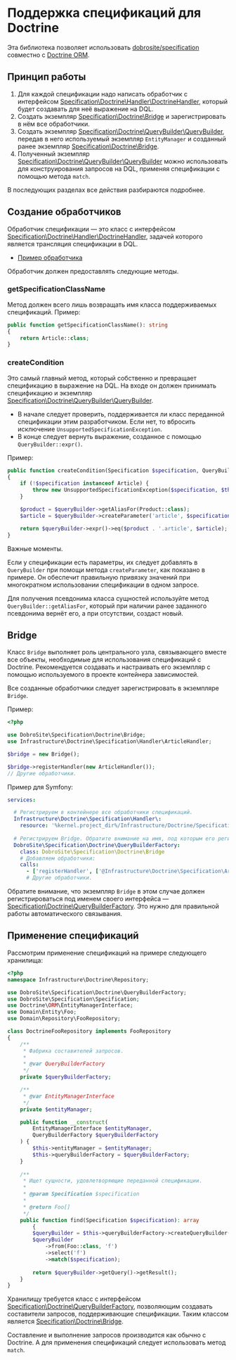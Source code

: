 # Поддержка спецификаций для Doctrine

Эта библиотека позволяет использовать
[dobrosite/specification](https://github.com/dobrosite/specification/) совместно с
[Doctrine ORM](https://www.doctrine-project.org/projects/orm.html).

## Принцип работы

1. Для каждой спецификации надо написать обработчик с интерфейсом
   [Specification\Doctrine\Handler\DoctrineHandler], который будет создавать для неё выражение на
   DQL.
2. Создать экземпляр [Specification\Doctrine\Bridge] и зарегистрировать в нём все обработчики.
3. Создать экземпляр [Specification\Doctrine\QueryBuilder\QueryBuilder], передав в него используемый
   экземпляр `EntityManager` и созданный ранее экземпляр [Specification\Doctrine\Bridge].  
4. Полученный экземпляр [Specification\Doctrine\QueryBuilder\QueryBuilder] можно использовать для
   конструирования запросов на DQL, применяя спецификации с помощью метода `match`.
  
В последующих разделах все действия разбираются подробнее.

## Создание обработчиков

Обработчик спецификации — это класс с интерфейсом [Specification\Doctrine\Handler\DoctrineHandler],
задачей которого является трансляция спецификации в DQL.

- [Пример обработчика](../../examples/Infrastructure/Doctrine/Specification/ArticleHandler.php)

Обработчик должен предоставлять следующие методы.

### getSpecificationClassName

Метод должен всего лишь возвращать имя класса поддерживаемых спецификаций. Пример:

```php
public function getSpecificationClassName(): string
{
    return Article::class;
}
```

### createCondition

Это самый главный метод, который собственно и превращает спецификацию в выражение на DQL. На входе 
он должен принимать спецификацию и экземпляр [Specification\Doctrine\QueryBuilder\QueryBuilder].

- В начале следует проверить, поддерживается ли класс переданной спецификации этим разработчиком.
  Если нет, то вбросить исключение `UnsupportedSpecificationException`.
- В конце следует вернуть выражение, созданное с помощью `QueryBuilder::expr()`.

Пример:

```php
public function createCondition(Specification $specification, QueryBuilder $queryBuilder)
{
    if (!$specification instanceof Article) {
        throw new UnsupportedSpecificationException($specification, $this);
    }

    $product = $queryBuilder->getAliasFor(Product::class);
    $article = $queryBuilder->createParameter('article', $specification->getArticle());

    return $queryBuilder->expr()->eq($product . '.article', $article);
}
```

Важные моменты.

Если у спецификации есть параметры, их следует добавлять в `QueryBuilder` при помощи метода
`createParameter`, как показано в примере. Он обеспечит правильную привязку значений при
многократном использовании спецификации в одном запросе.

Для получения псевдонима класса сущностей используйте метод `QueryBuilder::getAliasFor`, который
при наличии ранее заданного псевдонима вернёт его, а при отсутствии, создаст новый.

## Bridge

Класс `Bridge` выполняет роль центрального узла, связывающего вместе все объекты, необходимые для
использования спецификаций с Doctrine. Рекомендуется создавать и настраивать его экземпляр с
помощью используемого в проекте контейнера зависимостей.

Все созданные обработчики следует зарегистрировать в экземпляре `Bridge`.

Пример:

```php
<?php

use DobroSite\Specification\Doctrine\Bridge;
use Infrastructure\Doctrine\Specification\Handler\ArticleHandler;

$bridge = new Bridge();

$bridge->registerHandler(new ArticleHandler());
// Другие обработчики.
``` 

Пример для Symfony:

```yaml
services:

  # Регистрируем в контейнере все обработчики спецификаций.
  Infrastructure\Doctrine\Specification\Handler\:
    resource: '%kernel.project_dir%/Infrastructure/Doctrine/Specification/Handler'
  
  # Регистрируем Bridge. Обратите внимание на имя, под которым его регистрируем!
  DobroSite\Specification\Doctrine\QueryBuilderFactory:
    class: DobroSite\Specification\Doctrine\Bridge
    # Добавляем обработчики:
    calls:
      - ['registerHandler', ['@Infrastructure\Doctrine\Specification\ArticleHandler']]
      # Другие обработчики.
```

Обратите внимание, что экземпляр `Bridge` в этом случае должен регистрироваться под именем своего
интерфейса — [Specification\Doctrine\QueryBuilderFactory]. Это нужно для правильной работы
автоматического связывания.

## Применение спецификаций

Рассмотрим применение спецификаций на примере следующего хранилища:

```php
<?php
namespace Infrastructure\Doctrine\Repository;

use DobroSite\Specification\Doctrine\QueryBuilderFactory;
use DobroSite\Specification\Specification;
use Doctrine\ORM\EntityManagerInterface;
use Domain\Entity\Foo;
use Domain\Repository\FooRepository;

class DoctrineFooRepository implements FooRepository
{
    /**
     * Фабрика составителей запросов.
     *
     * @var QueryBuilderFactory
     */
    private $queryBuilderFactory;

    /**
     * @var EntityManagerInterface
     */
    private $entityManager;

    public function __construct(
        EntityManagerInterface $entityManager,
        QueryBuilderFactory $queryBuilderFactory
    ) {
        $this->entityManager = $entityManager;
        $this->queryBuilderFactory = $queryBuilderFactory;
    }
    
    /**
     * Ищет сущности, удовлетворяющие переданной спецификации.
     *
     * @param Specification $specification
     *
     * @return Foo[]
     */
    public function find(Specification $specification): array
        {
        $queryBuilder = $this->queryBuilderFactory->createQueryBuilder($this->entityManager);
        $queryBuilder
            ->from(Foo::class, 'f')
            ->select('f')
            ->match($specification);
        
        return $queryBuilder->getQuery()->getResult();
    }
}
```

Хранилищу требуется класс с интерфейсом [Specification\Doctrine\QueryBuilderFactory], позволяющим
создавать составители запросов, поддерживающие спецификации. Таким классом является
[Specification\Doctrine\Bridge].

Составление и выполнение запросов производится как обычно с Doctrine. А для применения спецификаций
следует использовать метод `match`. 


[Specification\Doctrine\Bridge]: ../../src/Bridge.php
[Specification\Doctrine\Handler\DoctrineHandler]: ../../src/Handler/DoctrineHandler.php
[Specification\Doctrine\QueryBuilder\QueryBuilder]: ../../src/QueryBuilder/QueryBuilder.php
[Specification\Doctrine\QueryBuilderFactory]: ../../src/QueryBuilderFactory.php
